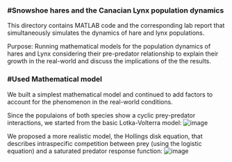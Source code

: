 ### #Snowshoe hares and the Canacian Lynx population dynamics

This directory contains MATLAB code and the corresponding lab report that simultaneously simulates the dynamics of hare and lynx populations.

Purpose: Running mathematical models for the population dynamics of hares and Lynx considering their pre-predator relationship to explain their growth in the real-world and discuss the implications of the the results.


### #Used Mathematical model 

We built a simplest mathematical model and continued to add factors to account for the phenomenon in the real-world conditions.

Since the populaions of both species show a cyclic prey-predator interactions, we started from the basic Lotka-Volterra model:
![image](https://github.com/user-attachments/assets/07736493-b341-4f2d-8843-08e885ef329d)

We proposed a more realistic model, the Hollings disk equation, that describes intraspecific competition between prey (using the logistic equation) and a saturated predator response function:
![image](https://github.com/user-attachments/assets/6f709bf0-e26f-440d-862c-8fa0ea9ab7bd)
